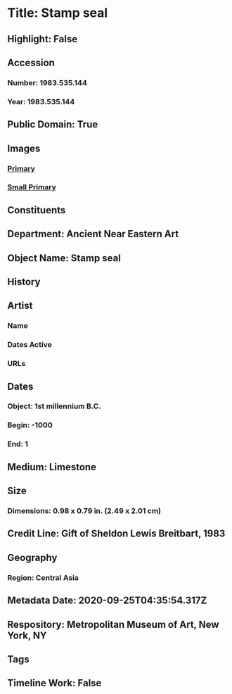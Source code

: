 # Title: Stamp seal
## Highlight: False
## Accession
### Number: 1983.535.144
### Year: 1983.535.144
## Public Domain: True
## Images
### [Primary](https://images.metmuseum.org/CRDImages/an/original/SS1983_535_144.jpg)
### [Small Primary](https://images.metmuseum.org/CRDImages/an/web-large/SS1983_535_144.jpg)
## Constituents
## Department: Ancient Near Eastern Art
## Object Name: Stamp seal
## History
## Artist
### Name
### Dates Active
### URLs
## Dates
### Object: 1st millennium B.C.
### Begin: -1000
### End: 1
## Medium: Limestone
## Size
### Dimensions: 0.98 x 0.79 in. (2.49 x 2.01 cm)
## Credit Line: Gift of Sheldon Lewis Breitbart, 1983
## Geography
### Region: Central Asia
## Metadata Date: 2020-09-25T04:35:54.317Z
## Respository: Metropolitan Museum of Art, New York, NY
## Tags
## Timeline Work: False